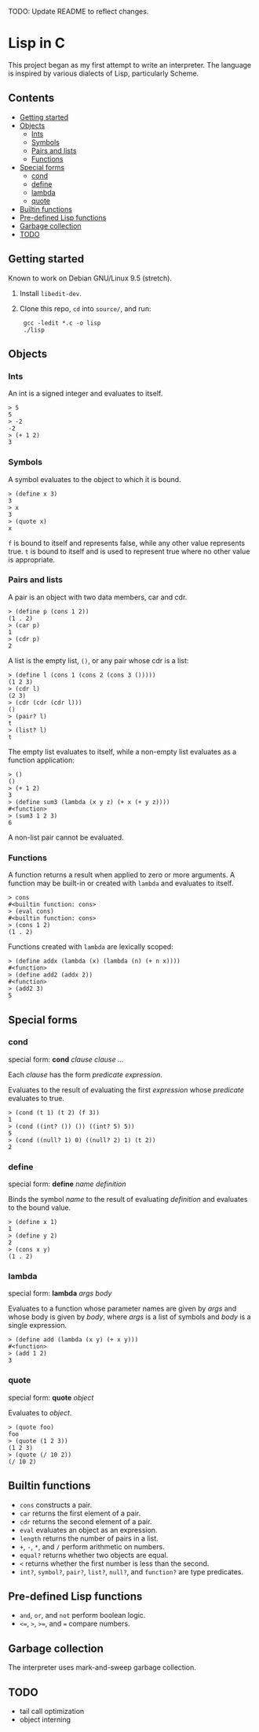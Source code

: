 TODO: Update README to reflect changes.

# Lisp in C

This project began as my first attempt to write an interpreter. The language is
inspired by various dialects of Lisp, particularly Scheme.

## Contents

- [Getting started](#getting-started)
- [Objects](#objects)
  - [Ints](#ints)
  - [Symbols](#symbols)
  - [Pairs and lists](#pairs-and-lists)
  - [Functions](#functions)
- [Special forms](#special-forms)
  - [cond](#cond)
  - [define](#define)
  - [lambda](#lambda)
  - [quote](#quote)
- [Builtin functions](#builtin-functions)
- [Pre-defined Lisp functions](#pre-defined-lisp-functions)
- [Garbage collection](#garbage-collection)
- [TODO](#todo)

## Getting started

Known to work on Debian GNU/Linux 9.5 (stretch).

1. Install `libedit-dev`.
2. Clone this repo, `cd` into `source/`, and run:

        gcc -ledit *.c -o lisp
        ./lisp

## Objects

### Ints

An int is a signed integer and evaluates to itself.

    > 5
    5
    > -2
    -2
    > (+ 1 2)
    3

### Symbols

A symbol evaluates to the object to which it is bound.

    > (define x 3)
    3
    > x
    3
    > (quote x)
    x

`f` is bound to itself and represents false, while any other value represents
true. `t` is bound to itself and is used to represent true where no other value
is appropriate.

### Pairs and lists

A pair is an object with two data members, car and cdr.

    > (define p (cons 1 2))
    (1 . 2)
    > (car p)
    1
    > (cdr p)
    2

A list is the empty list, `()`, or any pair whose cdr is a list:

    > (define l (cons 1 (cons 2 (cons 3 ()))))
    (1 2 3)
    > (cdr l)
    (2 3)
    > (cdr (cdr (cdr l)))
    ()
    > (pair? l)
    t
    > (list? l)
    t

The empty list evaluates to itself, while a non-empty list evaluates as a
function application:

    > ()
    ()
    > (+ 1 2)
    3
    > (define sum3 (lambda (x y z) (+ x (+ y z))))
    #<function>
    > (sum3 1 2 3)
    6

A non-list pair cannot be evaluated.

### Functions

A function returns a result when applied to zero or more arguments. A function
may be built-in or created with `lambda` and evaluates to itself.

    > cons
    #<builtin function: cons>
    > (eval cons)
    #<builtin function: cons>
    > (cons 1 2)
    (1 . 2)

Functions created with `lambda` are lexically scoped:

    > (define addx (lambda (x) (lambda (n) (+ n x))))
    #<function>
    > (define add2 (addx 2))
    #<function>
    > (add2 3)
    5

## Special forms

### cond

special form: **cond** *clause clause ...*

Each *clause* has the form *predicate expression*.

Evaluates to the result of evaluating the first *expression* whose *predicate*
evaluates to true.

    > (cond (t 1) (t 2) (f 3))
    1
    > (cond ((int? ()) ()) ((int? 5) 5))
    5
    > (cond ((null? 1) 0) ((null? 2) 1) (t 2))
    2

### define

special form: **define** *name* *definition*

Binds the symbol *name* to the result of evaluating *definition* and evaluates
to the bound value.

    > (define x 1)
    1
    > (define y 2)
    2
    > (cons x y)
    (1 . 2)

### lambda

special form: **lambda** *args* *body*

Evaluates to a function whose parameter names are given by *args* and whose
body is given by *body*, where *args* is a list of symbols and *body* is a
single expression.

    > (define add (lambda (x y) (+ x y)))
    #<function>
    > (add 1 2)
    3

### quote

special form: **quote** *object*

Evaluates to *object*.

    > (quote foo)
    foo
    > (quote (1 2 3))
    (1 2 3)
    > (quote (/ 10 2))
    (/ 10 2)

## Builtin functions

- `cons` constructs a pair.
- `car` returns the first element of a pair.
- `cdr` returns the second element of a pair.
- `eval` evaluates an object as an expression.
- `length` returns the number of pairs in a list.
- `+`, `-`, `*`, and `/` perform arithmetic on numbers.
- `equal?` returns whether two objects are equal.
- `<` returns whether the first number is less than the second.
- `int?`, `symbol?`, `pair?`, `list?`, `null?`, and `function?` are type
  predicates.

## Pre-defined Lisp functions

- `and`, `or`, and `not` perform boolean logic.
- `<=`, `>`, `>=`, and `=` compare numbers.

## Garbage collection

The interpreter uses mark-and-sweep garbage collection.

## TODO

- tail call optimization
- object interning
